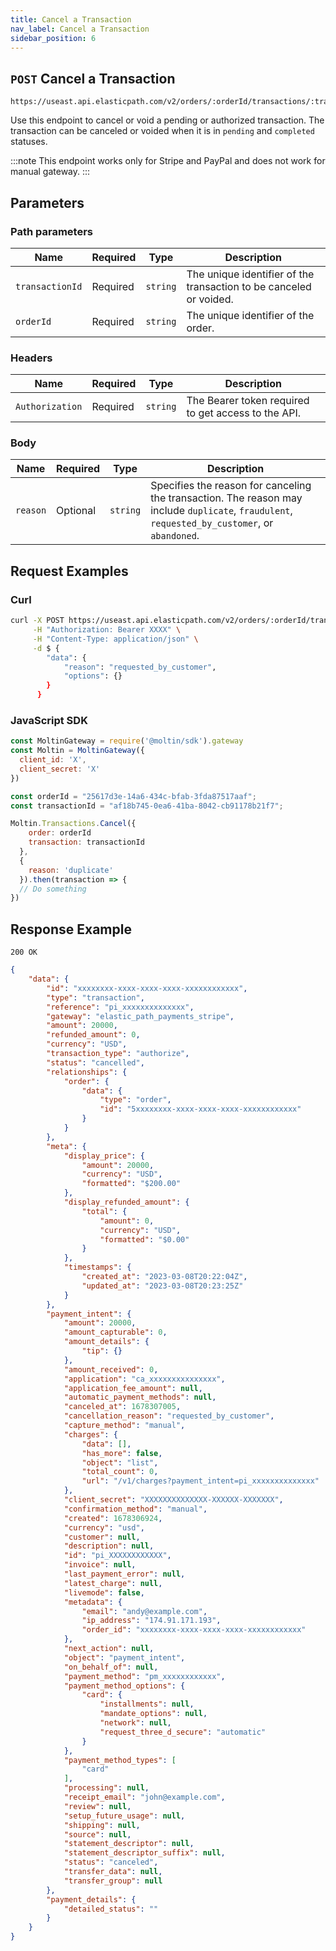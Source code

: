 ```yaml
---
title: Cancel a Transaction
nav_label: Cancel a Transaction
sidebar_position: 6
---
```


## `POST` Cancel a Transaction

```http
https://useast.api.elasticpath.com/v2/orders/:orderId/transactions/:transactionId/cancel
```

Use this endpoint to cancel or void a pending or authorized transaction. The transaction can be canceled or voided when it is in `pending` and `completed` statuses.

:::note
This endpoint works only for Stripe and PayPal and does not work for manual gateway.
:::

## Parameters

### Path parameters

| Name | Required | Type | Description |
| --- | --- | --- | --- |
| `transactionId` | Required | `string` | The unique identifier of the transaction to be canceled or voided. |
| `orderId` | Required | `string` | The unique identifier of the order. |

### Headers

| Name | Required | Type | Description |
| --- | --- | --- | --- |
| `Authorization` | Required | `string` | The Bearer token required to get access to the API. |

### Body

| Name | Required | Type | Description                                                                                                                                                                                                                                                                                                       |
| --- | --- | --- |-------------------------------------------------------------------------------------------------------------------------------------------------------------------------------------------------------------------------------------------------------------------------------------------------------------------|
| `reason` | Optional | `string` | Specifies the reason for canceling the transaction. The reason may include `duplicate`, `fraudulent`, `requested_by_customer`, or `abandoned`. |

## Request Examples

### Curl

```bash
curl -X POST https://useast.api.elasticpath.com/v2/orders/:orderId/transactions/:transaction_id/cancel \
     -H "Authorization: Bearer XXXX" \
     -H "Content-Type: application/json" \
     -d $ {
        "data": {
            "reason": "requested_by_customer",
            "options": {}
        }
      }
```

### JavaScript SDK

```javascript
const MoltinGateway = require('@moltin/sdk').gateway
const Moltin = MoltinGateway({
  client_id: 'X',
  client_secret: 'X'
})

const orderId = "25617d3e-14a6-434c-bfab-3fda87517aaf";
const transactionId = "af18b745-0ea6-41ba-8042-cb91178b21f7";

Moltin.Transactions.Cancel({
    order: orderId
    transaction: transactionId
  },
  {
    reason: 'duplicate'
  }).then(transaction => {
  // Do something
})
```

## Response Example

`200 OK`

```json
{
    "data": {
        "id": "xxxxxxxx-xxxx-xxxx-xxxx-xxxxxxxxxxxx",
        "type": "transaction",
        "reference": "pi_xxxxxxxxxxxxxx",
        "gateway": "elastic_path_payments_stripe",
        "amount": 20000,
        "refunded_amount": 0,
        "currency": "USD",
        "transaction_type": "authorize",
        "status": "cancelled",
        "relationships": {
            "order": {
                "data": {
                    "type": "order",
                    "id": "5xxxxxxxx-xxxx-xxxx-xxxx-xxxxxxxxxxxx"
                }
            }
        },
        "meta": {
            "display_price": {
                "amount": 20000,
                "currency": "USD",
                "formatted": "$200.00"
            },
            "display_refunded_amount": {
                "total": {
                    "amount": 0,
                    "currency": "USD",
                    "formatted": "$0.00"
                }
            },
            "timestamps": {
                "created_at": "2023-03-08T20:22:04Z",
                "updated_at": "2023-03-08T20:23:25Z"
            }
        },
        "payment_intent": {
            "amount": 20000,
            "amount_capturable": 0,
            "amount_details": {
                "tip": {}
            },
            "amount_received": 0,
            "application": "ca_xxxxxxxxxxxxxxx",
            "application_fee_amount": null,
            "automatic_payment_methods": null,
            "canceled_at": 1678307005,
            "cancellation_reason": "requested_by_customer",
            "capture_method": "manual",
            "charges": {
                "data": [],
                "has_more": false,
                "object": "list",
                "total_count": 0,
                "url": "/v1/charges?payment_intent=pi_xxxxxxxxxxxxxx"
            },
            "client_secret": "XXXXXXXXXXXXXX-XXXXXX-XXXXXXX",
            "confirmation_method": "manual",
            "created": 1678306924,
            "currency": "usd",
            "customer": null,
            "description": null,
            "id": "pi_XXXXXXXXXXXX",
            "invoice": null,
            "last_payment_error": null,
            "latest_charge": null,
            "livemode": false,
            "metadata": {
                "email": "andy@example.com",
                "ip_address": "174.91.171.193",
                "order_id": "xxxxxxxx-xxxx-xxxx-xxxx-xxxxxxxxxxxx"
            },
            "next_action": null,
            "object": "payment_intent",
            "on_behalf_of": null,
            "payment_method": "pm_xxxxxxxxxxxx",
            "payment_method_options": {
                "card": {
                    "installments": null,
                    "mandate_options": null,
                    "network": null,
                    "request_three_d_secure": "automatic"
                }
            },
            "payment_method_types": [
                "card"
            ],
            "processing": null,
            "receipt_email": "john@example.com",
            "review": null,
            "setup_future_usage": null,
            "shipping": null,
            "source": null,
            "statement_descriptor": null,
            "statement_descriptor_suffix": null,
            "status": "canceled",
            "transfer_data": null,
            "transfer_group": null
        },
        "payment_details": {
            "detailed_status": ""
        }
    }
}
```
